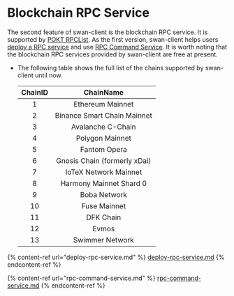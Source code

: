# Blockchain RPC Service

The second feature of swan-client is the blockchain RPC service. It is supported by [POKT RPCList](https://rpclist.info/). As the first version, swan-client helps users [deploy a RPC service](https://github.com/filswan/go-swan-client/blob/main/README.md#21-Deploy-RPC-Service) and use [RPC Command Service](https://github.com/filswan/go-swan-client/blob/main/README.md#22-RPC-Command-Service). It is worth noting that the blockchain RPC services provided by swan-client are free at present.

*   The following table shows the full list of the chains supported by swan-client until now.

    | ChainID |           ChainName          |
    | :-----: | :--------------------------: |
    |    1    |       Ethereum Mainnet       |
    |    2    |  Binance Smart Chain Mainnet |
    |    3    |       Avalanche C-Chain      |
    |    4    |        Polygon Mainnet       |
    |    5    |         Fantom Opera         |
    |    6    | Gnosis Chain (formerly xDai) |
    |    7    |     IoTeX Network Mainnet    |
    |    8    |    Harmony Mainnet Shard 0   |
    |    9    |         Boba Network         |
    |    10   |         Fuse Mainnet         |
    |    11   |           DFK Chain          |
    |    12   |             Evmos            |
    |    13   |        Swimmer Network       |

{% content-ref url="deploy-rpc-service.md" %}
[deploy-rpc-service.md](deploy-rpc-service.md)
{% endcontent-ref %}

{% content-ref url="rpc-command-service.md" %}
[rpc-command-service.md](rpc-command-service.md)
{% endcontent-ref %}
